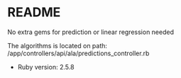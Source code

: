 # README

No extra gems for prediction or linear regression needed

The algorithms is located on path: /app/controllers/api/ala/predictions_controller.rb

* Ruby version: 2.5.8